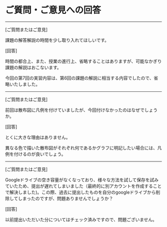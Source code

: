 # ご質問・ご意見への回答
---

[ご質問またはご意見]

課題の解答解説の時間を少し取り入れてほしいです。

[回答]

時間の都合上、また、授業の進行上、省略することはありますが、可能なかぎり課題の解説はおこないます。

今回の第7回の実習内容は、第6回の課題の解説に相当する内容でしたので、省略いたしました。

---

[ご質問またはご意見]

前回は散布図に凡例を付けていましたが、今回付けなかったのはなぜでしょうか。

[回答]

とくに大きな理由はありません。

異なる色で描いた散布図がそれぞれ何であるかグラフに明記したい場合には、凡例を付けるのが良いでしょう。

---

[ご質問またはご意見]

Googleドライブの空き容量がなくなっており、様々な方法を試して保存を試みていたため、提出が遅れてしまいました（最終的に別アカウントを作成することで解決しました)。この際、過去に提出したものを自分のgoogleドライブから削除してしまったのですが、問題ありませんでしょうか？

[回答]

以前提出いただいた分についてはチェック済みですので、問題ございません。
